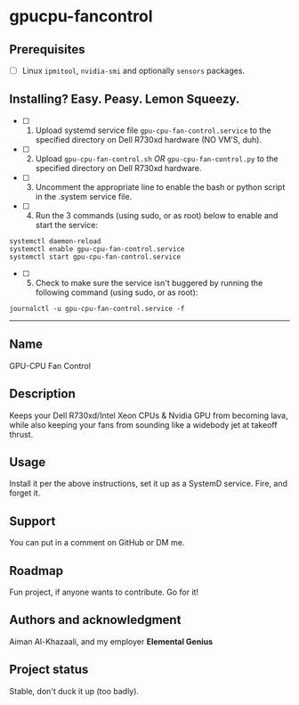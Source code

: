 # gpucpu-fancontrol


## Prerequisites

- [ ] Linux `ipmitool`, `nvidia-smi` and optionally `sensors` packages.

## Installing? Easy. Peasy. Lemon Squeezy.

- [ ] 1. Upload systemd service file `gpu-cpu-fan-control.service` to the specified directory on Dell R730xd hardware (NO VM'S, duh).
- [ ] 2. Upload `gpu-cpu-fan-control.sh` *OR* `gpu-cpu-fan-control.py` to the specified directory on Dell R730xd hardware.
- [ ] 3. Uncomment the appropriate line to enable the bash or python script in the .system service file.
- [ ] 4. Run the 3 commands (using sudo, or as root) below to enable and start the service:

```
systemctl daemon-reload
systemctl enable gpu-cpu-fan-control.service
systemctl start gpu-cpu-fan-control.service
```
- [ ] 5. Check to make sure the service isn't buggered by running the following command (using sudo, or as root):

```
journalctl -u gpu-cpu-fan-control.service -f
```
***

## Name
GPU-CPU Fan Control

## Description
Keeps your Dell R730xd/Intel Xeon CPUs & Nvidia GPU from becoming lava, while also keeping your fans from sounding like a widebody jet at takeoff thrust.

## Usage
Install it per the above instructions, set it up as a SystemD service. Fire, and forget it.

## Support
You can put in a comment on GitHub or DM me.

## Roadmap
Fun project, if anyone wants to contribute. Go for it!

## Authors and acknowledgment
Aiman Al-Khazaali, and my employer **Elemental Genius**

## Project status
Stable, don't duck it up (too badly).
